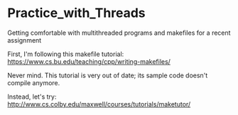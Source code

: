 # Practice_with_Threads
Getting comfortable with multithreaded programs and makefiles for a recent assignment

First, I'm following this makefile tutorial:<br>
https://www.cs.bu.edu/teaching/cpp/writing-makefiles/

Never mind. This tutorial is very out of date; its sample code doesn't compile anymore.

Instead, let's try:<br>
http://www.cs.colby.edu/maxwell/courses/tutorials/maketutor/
